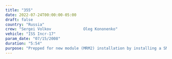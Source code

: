 ```yaml
---
title: "355"
date: 2022-07-24T00:00:00-05:00
draft: false
country: "Russia"
crew: "Sergei Volkov              Oleg Kononenko"
vehicle: "ISS Incr-17"
param_date: "07/15/2008"
duration: "5:54"
purpose: "Prepped for new module (MRM2) installation by installing a SM docking target and inspecting antenna attach points.  Installed Vsplesk cosmic radiation experiment and retrieved Biorisk experiment.  Unbent a ham radio antenna."
---
```

